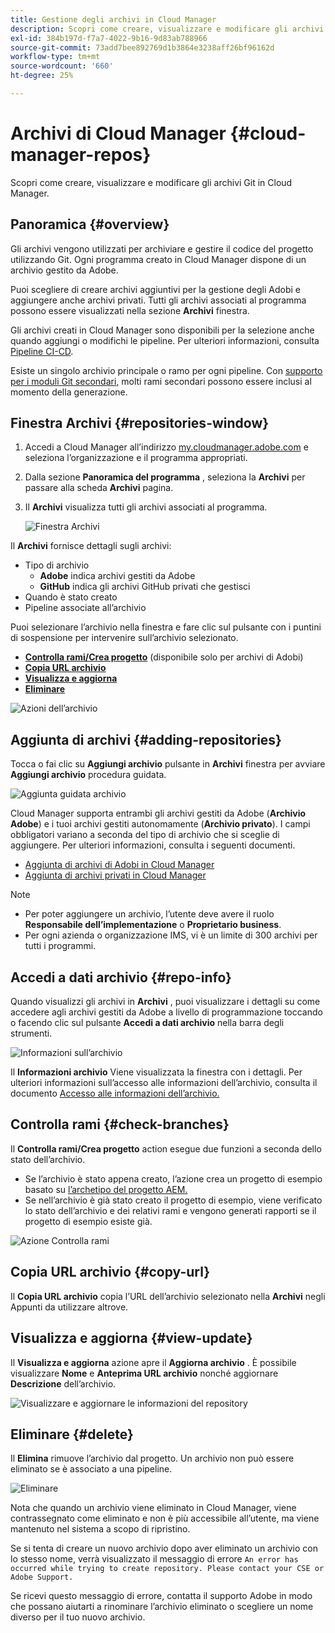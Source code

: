 ```yaml
---
title: Gestione degli archivi in Cloud Manager
description: Scopri come creare, visualizzare e modificare gli archivi Git in Cloud Manager.
exl-id: 384b197d-f7a7-4022-9b16-9d83ab788966
source-git-commit: 73add7bee892769d1b3864e3238aff26bf96162d
workflow-type: tm+mt
source-wordcount: '660'
ht-degree: 25%

---
```



# Archivi di Cloud Manager {#cloud-manager-repos}

Scopri come creare, visualizzare e modificare gli archivi Git in Cloud Manager.

## Panoramica {#overview}

Gli archivi vengono utilizzati per archiviare e gestire il codice del progetto utilizzando Git. Ogni programma creato in Cloud Manager dispone di un archivio gestito da Adobe.

Puoi scegliere di creare archivi aggiuntivi per la gestione degli Adobi e aggiungere anche archivi privati. Tutti gli archivi associati al programma possono essere visualizzati nella sezione **Archivi** finestra.

Gli archivi creati in Cloud Manager sono disponibili per la selezione anche quando aggiungi o modifichi le pipeline. Per ulteriori informazioni, consulta [Pipeline CI-CD](/help/overview/ci-cd-pipelines.md).

Esiste un singolo archivio principale o ramo per ogni pipeline. Con [supporto per i moduli Git secondari,](git-submodules.md) molti rami secondari possono essere inclusi al momento della generazione.

## Finestra Archivi {#repositories-window}

1. Accedi a Cloud Manager all’indirizzo [my.cloudmanager.adobe.com](https://my.cloudmanager.adobe.com/) e seleziona l’organizzazione e il programma appropriati.

1. Dalla sezione **Panoramica del programma** , seleziona la **Archivi** per passare alla scheda **Archivi** pagina.

1. Il **Archivi** visualizza tutti gli archivi associati al programma.

   ![Finestra Archivi](assets/repositories.png)

Il **Archivi** fornisce dettagli sugli archivi:

* Tipo di archivio
   * **Adobe** indica archivi gestiti da Adobe
   * **GitHub** indica gli archivi GitHub privati che gestisci
* Quando è stato creato
* Pipeline associate all’archivio

Puoi selezionare l’archivio nella finestra e fare clic sul pulsante con i puntini di sospensione per intervenire sull’archivio selezionato.

* **[Controlla rami/Crea progetto](#check-branches)** (disponibile solo per archivi di Adobi)
* **[Copia URL archivio](#copy-url)**
* **[Visualizza e aggiorna](#view-update)**
* **[Eliminare](#delete)**

![Azioni dell’archivio](assets/repository-actions.png)

## Aggiunta di archivi {#adding-repositories}

Tocca o fai clic su **Aggiungi archivio** pulsante in **Archivi** finestra per avviare **Aggiungi archivio** procedura guidata.

![Aggiunta guidata archivio](assets/add-repository-wizard.png)

Cloud Manager supporta entrambi gli archivi gestiti da Adobe (**Archivio Adobe**) e i tuoi archivi gestiti autonomamente (**Archivio privato**). I campi obbligatori variano a seconda del tipo di archivio che si sceglie di aggiungere. Per ulteriori informazioni, consulta i seguenti documenti.

* [Aggiunta di archivi di Adobi in Cloud Manager](adobe-repositories.md)
* [Aggiunta di archivi privati in Cloud Manager](private-repositories.md)

>[!NOTE]
>
>* Per poter aggiungere un archivio, l’utente deve avere il ruolo **Responsabile dell’implementazione** o **Proprietario business**.
>* Per ogni azienda o organizzazione IMS, vi è un limite di 300 archivi per tutti i programmi.

## Accedi a dati archivio {#repo-info}

Quando visualizzi gli archivi in **Archivi** , puoi visualizzare i dettagli su come accedere agli archivi gestiti da Adobe a livello di programmazione toccando o facendo clic sul pulsante **Accedi a dati archivio** nella barra degli strumenti.

![Informazioni sull’archivio](assets/access-repo-info.png)

Il **Informazioni archivio** Viene visualizzata la finestra con i dettagli. Per ulteriori informazioni sull’accesso alle informazioni dell’archivio, consulta il documento [Accesso alle informazioni dell’archivio.](accessing-repositories.md)

## Controlla rami {#check-branches}

Il **Controlla rami/Crea progetto** action esegue due funzioni a seconda dello stato dell’archivio.

* Se l’archivio è stato appena creato, l’azione crea un progetto di esempio basato su [l’archetipo del progetto AEM.](https://experienceleague.adobe.com/it/docs/experience-manager-core-components/using/developing/archetype/overview)
* Se nell’archivio è già stato creato il progetto di esempio, viene verificato lo stato dell’archivio e dei relativi rami e vengono generati rapporti se il progetto di esempio esiste già.

![Azione Controlla rami](assets/check-branches.png)

## Copia URL archivio {#copy-url}

Il **Copia URL archivio** copia l’URL dell’archivio selezionato nella **Archivi** negli Appunti da utilizzare altrove.

## Visualizza e aggiorna {#view-update}

Il **Visualizza e aggiorna** azione apre il **Aggiorna archivio** . È possibile visualizzare **Nome** e **Anteprima URL archivio** nonché aggiornare **Descrizione** dell’archivio.

![Visualizzare e aggiornare le informazioni del repository](assets/update-repository.png)

## Eliminare {#delete}

Il **Elimina** rimuove l’archivio dal progetto. Un archivio non può essere eliminato se è associato a una pipeline.

![Eliminare](assets/delete.png)

Nota che quando un archivio viene eliminato in Cloud Manager, viene contrassegnato come eliminato e non è più accessibile all’utente, ma viene mantenuto nel sistema a scopo di ripristino.

Se si tenta di creare un nuovo archivio dopo aver eliminato un archivio con lo stesso nome, verrà visualizzato il messaggio di errore `An error has occurred while trying to create repository. Please contact your CSE or Adobe Support.`

Se ricevi questo messaggio di errore, contatta il supporto Adobe in modo che possano aiutarti a rinominare l’archivio eliminato o scegliere un nome diverso per il tuo nuovo archivio.
